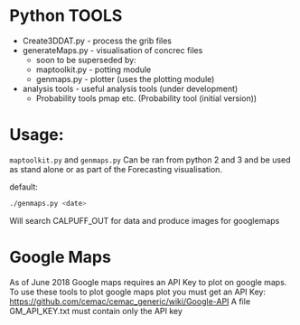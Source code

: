 # Python TOOLS

* Create3DDAT.py - process the grib files
* generateMaps.py - visualisation of concrec files
    * soon to be superseded by:
    * maptoolkit.py - potting module
    * genmaps.py - plotter (uses the plotting module)
* analysis tools - useful analysis tools (under development)
  * Probability tools pmap etc. (Probability tool (initial version))

# Usage:

`maptoolkit.py` and `genmaps.py` Can be ran from python 2 and 3 and be used as stand alone or as part of the Forecasting visualisation.

default:

```bash
./genmaps.py <date>
```

Will search CALPUFF_OUT for data and produce images for googlemaps

# Google Maps

As of June 2018 Google maps requires an API Key to plot on google maps.
To use these tools to plot google maps plot you must get an API Key:
https://github.com/cemac/cemac_generic/wiki/Google-API
A file GM_API_KEY.txt must contain only the API key
